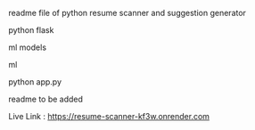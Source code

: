 readme file of python resume scanner and suggestion generator


python flask 

ml models

ml 

python app.py

readme to be added 

Live Link : https://resume-scanner-kf3w.onrender.com
